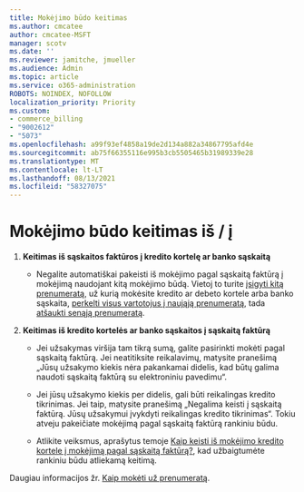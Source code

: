 ```yaml
---
title: Mokėjimo būdo keitimas
ms.author: cmcatee
author: cmcatee-MSFT
manager: scotv
ms.date: ''
ms.reviewer: jamitche, jmueller
ms.audience: Admin
ms.topic: article
ms.service: o365-administration
ROBOTS: NOINDEX, NOFOLLOW
localization_priority: Priority
ms.custom:
- commerce_billing
- "9002612"
- "5073"
ms.openlocfilehash: a99f93ef4858a19de2d134a882a34867795afd4e
ms.sourcegitcommit: ab75f66355116e995b3cb5505465b31989339e28
ms.translationtype: MT
ms.contentlocale: lt-LT
ms.lasthandoff: 08/13/2021
ms.locfileid: "58327075"
---
```

# <a name="change-payment-method-fromto"></a>Mokėjimo būdo keitimas iš / į

1. **Keitimas iš sąskaitos faktūros į kredito kortelę ar banko sąskaitą**

    - Negalite automatiškai pakeisti iš mokėjimo pagal sąskaitą faktūrą į mokėjimą naudojant kitą mokėjimo būdą. Vietoj to turite [įsigyti kitą prenumeratą](https://docs.microsoft.com/microsoft-365/commerce/try-or-buy-microsoft-365#buy-a-different-subscription), už kurią mokėsite kredito ar debeto kortele arba banko sąskaita, [perkelti visus vartotojus į naująją prenumeratą](https://docs.microsoft.com/microsoft-365/commerce/subscriptions/move-users-different-subscription), tada [atšaukti senąją prenumeratą](https://docs.microsoft.com/microsoft-365/commerce/subscriptions/cancel-your-subscription).

2. **Keitimas iš kredito kortelės ar banko sąskaitos į sąskaitą faktūrą**

    - Jei užsakymas viršija tam tikrą sumą, galite pasirinkti mokėti pagal sąskaitą faktūrą. Jei neatitiksite reikalavimų, matysite pranešimą „Jūsų užsakymo kiekis nėra pakankamai didelis, kad būtų galima naudoti sąskaitą faktūrą su elektroniniu pavedimu“.

    - Jei jūsų užsakymo kiekis per didelis, gali būti reikalingas kredito tikrinimas. Jei taip, matysite pranešimą „Negalima keisti į sąskaitą faktūrą. Jūsų užsakymui įvykdyti reikalingas kredito tikrinimas“. Tokiu atveju pakeičiate mokėjimą pagal sąskaitą faktūrą rankiniu būdu.

    - Atlikite veiksmus, aprašytus temoje [Kaip keisti iš mokėjimo kredito kortele į mokėjimą pagal sąskaitą faktūrą?](how-do-i-change-from-credit-card-payments-to-invoice.md), kad užbaigtumėte rankiniu būdu atliekamą keitimą.

Daugiau informacijos žr. [Kaip mokėti už prenumeratą](https://docs.microsoft.com/microsoft-365/commerce/billing-and-payments/pay-for-your-subscription).
